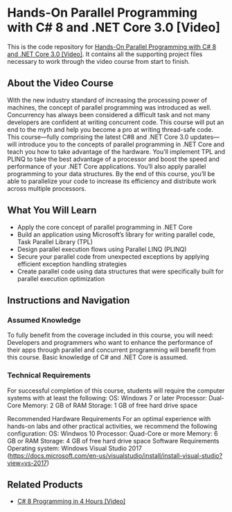 # Hands-On Parallel Programming with C# 8 and .NET Core 3.0	[Video]
This is the code repository for [Hands-On Parallel Programming with C# 8 and .NET Core 3.0 [Video]](https://www.packtpub.com/programming/hands-on-parallel-programming-with-c-8-and-net-core-3-0-video). It contains all the supporting project files necessary to work through the video course from start to finish.
## About the Video Course
With the new industry standard of increasing the processing power of machines, the concept of parallel programming was introduced as well. Concurrency has always been considered a difficult task and not many developers are confident at writing concurrent code. This course will put an end to the myth and help you become a pro at writing thread-safe code.
This course—fully comprising the latest C#8 and .NET Core 3.0 updates—will introduce you to the concepts of parallel programming in .NET Core and teach you how to take advantage of the hardware. You’ll implement TPL and PLINQ to take the best advantage of a processor and boost the speed and performance of your .NET Core applications. You’ll also apply parallel programming to your data structures.
By the end of this course, you’ll be able to parallelize your code to increase its efficiency and distribute work across multiple processors.


<H2>What You Will Learn</H2>
<DIV class=book-info-will-learn-text>
<UL>
<LI>Apply the core concept of parallel programming in .NET Core
<LI>Build an application using Microsoft’s library for writing parallel code, Task Parallel Library (TPL)
<LI>Design parallel execution flows using Parallel LINQ (PLINQ)
<LI>Secure your parallel code from unexpected exceptions by applying efficient exception handling strategies
<LI>Create parallel code using data structures that were specifically built for parallel execution optimization</LI></UL></DIV>

## Instructions and Navigation
### Assumed Knowledge
To fully benefit from the coverage included in this course, you will need:<br/>
Developers and programmers who want to enhance the performance of their apps through parallel and concurrent programming will benefit from this course. Basic knowledge of C# and .NET Core is assumed.	

### Technical Requirements
For successful completion of this course, students will require the computer systems with at least the following:
OS: Windows 7 or later
Processor: Dual-Core
Memory: 2 GB of RAM
Storage: 1 GB of free hard drive space

Recommended Hardware Requirements
For an optimal experience with hands-on labs and other practical activities, we recommend the following configuration:
OS: Windwos 10
Processor: Quad-Core or more
Memory: 6 GB or RAM
Storage: 4 GB of free hard drive space
Software Requirements
Operating system: Windows
Visual Studio 2017 (https://docs.microsoft.com/en-us/visualstudio/install/install-visual-studio?view=vs-2017)

## Related Products
* [C# 8 Programming in 4 Hours [Video]](https://www.packtpub.com/application-development/c-8-programming-4-hours-video)
